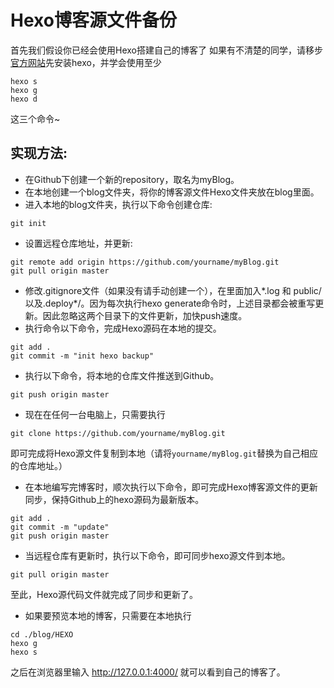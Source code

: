 # Hexo博客源文件备份
首先我们假设你已经会使用Hexo搭建自己的博客了
如果有不清楚的同学，请移步[官方网站](https://hexo.io/)先安装hexo，并学会使用至少
```
hexo s
hexo g
hexo d
```
这三个命令~
## 实现方法:

* 在Github下创建一个新的repository，取名为myBlog。
* 在本地创建一个blog文件夹，将你的博客源文件Hexo文件夹放在blog里面。
* 进入本地的blog文件夹，执行以下命令创建仓库:
```
git init
```

* 设置远程仓库地址，并更新:
```
git remote add origin https://github.com/yourname/myBlog.git 
git pull origin master
```
* 修改.gitignore文件（如果没有请手动创建一个），在里面加入*.log 和 public/ 以及.deploy*/。因为每次执行hexo generate命令时，上述目录都会被重写更新。因此忽略这两个目录下的文件更新，加快push速度。
* 执行命令以下命令，完成Hexo源码在本地的提交。
```
git add .
git commit -m "init hexo backup"
```
* 执行以下命令，将本地的仓库文件推送到Github。
```
git push origin master
```
* 现在在任何一台电脑上，只需要执行
```
git clone https://github.com/yourname/myBlog.git 
```
即可完成将Hexo源文件复制到本地（请将`yourname/myBlog.git`替换为自己相应的仓库地址。）

* 在本地编写完博客时，顺次执行以下命令，即可完成Hexo博客源文件的更新同步，保持Github上的hexo源码为最新版本。
```
git add .
git commit -m "update"
git push origin master
```
* 当远程仓库有更新时，执行以下命令，即可同步hexo源文件到本地。

```
git pull origin master
```
至此，Hexo源代码文件就完成了同步和更新了。

* 如果要预览本地的博客，只需要在本地执行
```
cd ./blog/HEXO
hexo g
hexo s
```
之后在浏览器里输入 http://127.0.0.1:4000/ 就可以看到自己的博客了。
